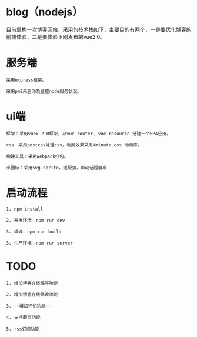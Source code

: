 # blog（nodejs）

目前重构一次博客网站，采用的技术栈如下，主要目的有两个，一是要优化博客的前端体验，二是要体验下刚发布的vue2.0。

# 服务端
 	采用express框架。

	采用pm2来启动及监控node服务状况。

# ui端
	框架：采用vuex 2.0框架，及vue-router, vue-resource 搭建一个SPA应用。

	css：采用postcss处理css，动画效果采用Aminate.css 动画库。

	构建工具：采用webpack打包。

	小图标：采用svg-sprite，适配强，自动话程度高

# 启动流程
	1. npm install 
	
	2. 开发环境：npm run dev

	3. 编译：npm run build

	3. 生产环境：npm run server

# TODO
	1. 增加博客在线编写功能
	
	2. 增加博客在线修改功能
	
	3. ~~增加评论功能~~
	
	4. 支持翻页功能

	5. rss订阅功能